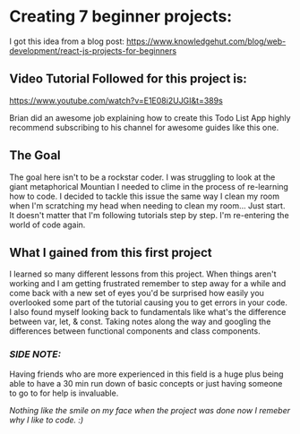 # Creating 7 beginner projects:

I got this idea from a blog post: https://www.knowledgehut.com/blog/web-development/react-js-projects-for-beginners

## Video Tutorial Followed for this project is:
https://www.youtube.com/watch?v=E1E08i2UJGI&t=389s

Brian did an awesome job explaining how to create this Todo List App highly recommend subscribing to his channel for awesome guides like this one.

## The Goal
The goal here isn't to be a rockstar coder. I was struggling to look at the giant metaphorical Mountian I needed to clime in the process of re-learning how to code. I decided to tackle this issue the same way I clean my room when I'm scratching my head when needing to clean my room... Just start. It doesn't matter that I'm following tutorials step by step. I'm re-entering the world of code again.

## What I gained from this first project
I learned so many different lessons from this project. When things aren't working and I am getting frustrated remember to step away for a while and come back with a new set of eyes you'd be surprised how easily you overlooked some part of the tutorial causing you to get errors in your code. I also found myself looking back to fundamentals like what's the difference between var, let, & const. Taking notes along the way and googling the differences between functional components and class components.

### *SIDE NOTE:* 
Having friends who are more experienced in this field is a huge plus being able to have a 30 min run down of basic concepts or just having someone to go to for help is invaluable.

*Nothing like the smile on my face when the project was done now I remeber why I like to code. :)*
